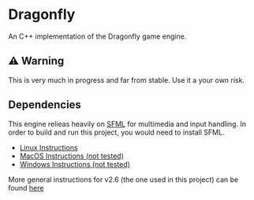 Dragonfly
===

An C++ implementation of the Dragonfly game engine.

## :warning: Warning

This is very much in progress and far from stable. Use it a your own risk.

## Dependencies

This engine relieas heavily on [SFML](https://www.sfml-dev.org/index.php) for multimedia and input handling. 
In order to build and run this project, you would need to install SFML.

* [Linux Instructions](https://www.sfml-dev.org/tutorials/2.6/start-linux.php#installing-sfml)
* [MacOS Instructions (not tested)](https://www.sfml-dev.org/tutorials/2.6/start-osx.php)
* [Windows Instructions (not tested)](https://www.sfml-dev.org/tutorials/2.6/start-vc.php)

More general instructions for v2.6 (the one used in this project) can be found [here](https://www.sfml-dev.org/tutorials/2.6/)